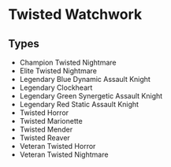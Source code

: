 # Twisted Watchwork
## Types
* Champion Twisted Nightmare
* Elite Twisted Nightmare
* Legendary Blue Dynamic Assault Knight
* Legendary Clockheart
* Legendary Green Synergetic Assault Knight
* Legendary Red Static Assault Knight
* Twisted Horror
* Twisted Marionette
* Twisted Mender
* Twisted Reaver
* Veteran Twisted Horror
* Veteran Twisted Nightmare
